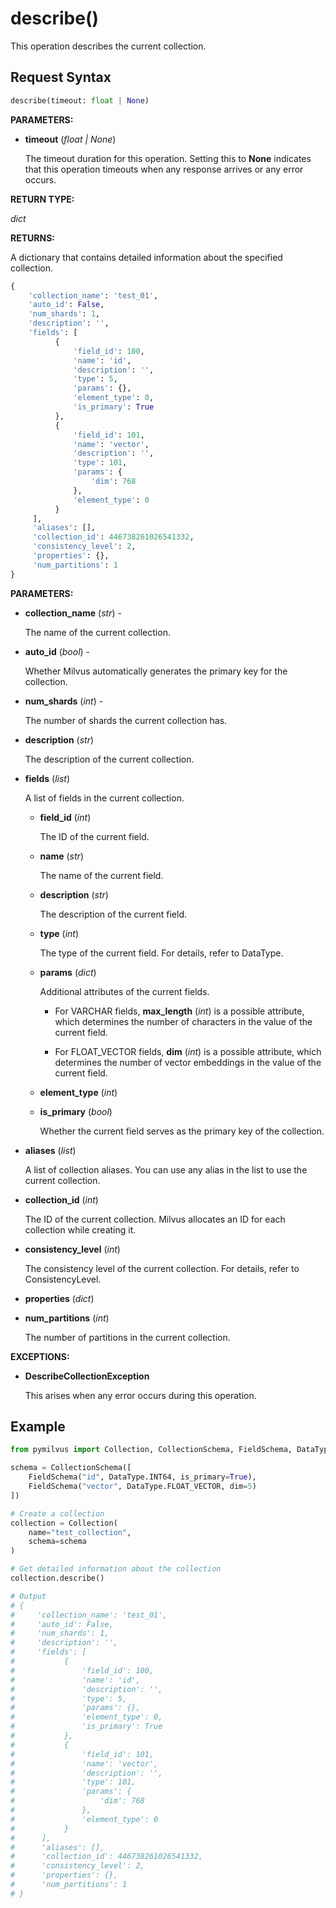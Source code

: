 
# describe()

This operation describes the current collection.

## Request Syntax

```python
describe(timeout: float | None)
```

__PARAMETERS:__

- __timeout__ (_float _|_ None_)  

    The timeout duration for this operation. Setting this to __None__ indicates that this operation timeouts when any response arrives or any error occurs.

__RETURN TYPE:__

_dict_

__RETURNS:__

A dictionary that contains detailed information about the specified collection.

```python
{
    'collection_name': 'test_01',
    'auto_id': False,
    'num_shards': 1,
    'description': '',
    'fields': [
          {
              'field_id': 100,
              'name': 'id',
              'description': '',
              'type': 5,
              'params': {},
              'element_type': 0,
              'is_primary': True
          },
          {
              'field_id': 101,
              'name': 'vector',
              'description': '',
              'type': 101,
              'params': {
                  'dim': 768
              },
              'element_type': 0
          }
     ],
     'aliases': [],
     'collection_id': 446738261026541332,
     'consistency_level': 2,
     'properties': {},
     'num_partitions': 1
}
```

__PARAMETERS:__

- __collection_name__ (_str_) -

    The name of the current collection.

- __auto_id__ (_bool_) -

    Whether Milvus automatically generates the primary key for the collection.

- __num_shards__ (_int_) -

    The number of shards the current collection has.

- __description__ (_str_)

    The description of the current collection.

- __fields__ (_list_)

    A list of fields in the current collection.

    - __field_id__ (_int_)

        The ID of the current field.

    - __name__ (_str_)

        The name of the current field.

    - __description__ (_str_)

        The description of the current field.

    - __type__ (_int_)

        The type of the current field. For details, refer to DataType.

    - __params__ (_dict_)

        Additional attributes of the current fields.

        - For VARCHAR fields, __max_length__ (_int_) is a possible attribute, which determines the number of characters in the value of the current field.

        - For FLOAT_VECTOR fields, __dim__ (_int_) is a possible attribute, which determines the number of vector embeddings in the value of the current field.

    - __element_type__ (_int_)

    - __is_primary__ (_bool_)

        Whether the current field serves as the primary key of the collection.

- __aliases__ (_list_)      

    A list of collection aliases. You can use any alias in the list to use the current collection.  

- __collection_id__ (_int_)

    The ID of the current collection. Milvus allocates an ID for each collection while creating it.

- __consistency_level__ (_int_)

    The consistency level of the current collection. For details, refer to ConsistencyLevel.

- __properties__ (_dict_)

- __num_partitions__ (_int_) 

    The number of partitions in the current collection.

__EXCEPTIONS:__

- __DescribeCollectionException__

    This arises when any error occurs during this operation.

## Example

```python
from pymilvus import Collection, CollectionSchema, FieldSchema, DataType

schema = CollectionSchema([
    FieldSchema("id", DataType.INT64, is_primary=True),
    FieldSchema("vector", DataType.FLOAT_VECTOR, dim=5)
])

# Create a collection
collection = Collection(
    name="test_collection",
    schema=schema
)

# Get detailed information about the collection
collection.describe()

# Output
# {
#     'collection_name': 'test_01',
#     'auto_id': False,
#     'num_shards': 1,
#     'description': '',
#     'fields': [
#           {
#               'field_id': 100,
#               'name': 'id',
#               'description': '',
#               'type': 5,
#               'params': {},
#               'element_type': 0,
#               'is_primary': True
#           },
#           {
#               'field_id': 101,
#               'name': 'vector',
#               'description': '',
#               'type': 101,
#               'params': {
#                   'dim': 768
#               },
#               'element_type': 0
#           }
#      ],
#      'aliases': [],
#      'collection_id': 446738261026541332,
#      'consistency_level': 2,
#      'properties': {},
#      'num_partitions': 1
# }
```

